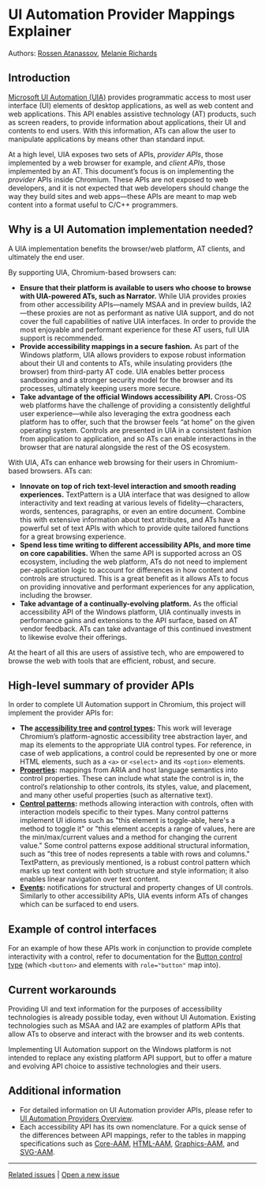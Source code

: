 # UI Automation Provider Mappings Explainer

Authors: [Rossen Atanassov](https://github.com/atanassov), [Melanie Richards](https://github.com/melanierichards)

## Introduction

[Microsoft UI Automation (UIA)](https://learn.microsoft.com/dotnet/framework/ui-automation/ui-automation-overview) provides programmatic access to most user interface (UI) elements of desktop applications, as well as web content and web applications. This API enables assistive technology (AT) products, such as screen readers, to provide information about applications, their UI and contents to end users. With this information, ATs can allow the user to manipulate applications by means other than standard input.

At a high level, UIA exposes two sets of APIs, *provider APIs*, those implemented by a web browser for example, and *client APIs*, those implemented by an AT. This document’s focus is on implementing the *provider* APIs inside Chromium. These APIs are not exposed to web developers, and it is not expected that web developers should change the way they build sites and web apps—these APIs are meant to map web content into a format useful to C/C++ programmers.

## Why is a UI Automation implementation needed?

A UIA implementation benefits the browser/web platform, AT clients, and ultimately the end user.

By supporting UIA, Chromium-based browsers can:

* **Ensure that their platform is available to users who choose to browse with UIA-powered ATs, such as Narrator.** While UIA provides proxies from other accessibility APIs—namely MSAA and in preview builds, IA2—these proxies are not as performant as native UIA support, and do not cover the full capabilities of native UIA interfaces. In order to provide the most enjoyable and performant experience for these AT users, full UIA support is recommended.
* **Provide accessibility mappings in a secure fashion.** As part of the Windows platform, UIA allows providers to expose robust information about their UI and contents to ATs, while insulating providers (the browser) from third-party AT code. UIA enables better process sandboxing and a stronger security model for the browser and its processes, ultimately keeping users more secure.
* **Take advantage of the official Windows accessibility API.** Cross-OS web platforms have the challenge of providing a consistently delightful user experience—while also leveraging the extra goodness each platform has to offer, such that the browser feels “at home” on the given operating system. Controls are presented in UIA in a consistent fashion from application to application, and so ATs can enable interactions in the browser that are natural alongside the rest of the OS ecosystem.

With UIA, ATs can enhance web browsing for their users in Chromium-based browsers. ATs can:

* **Innovate on top of rich text-level interaction and smooth reading experiences.** TextPattern is a UIA interface that was designed to allow interactivity and text reading at various levels of fidelity—characters, words, sentences, paragraphs, or even an entire document. Combine this with extensive information about text attributes, and ATs have a powerful set of text APIs with which to provide quite tailored functions for a great browsing experience.
* **Spend less time writing to different accessibility APIs, and more time on core capabilities.** When the same API is supported across an OS ecosystem, including the web platform, ATs do not need to implement per-application logic to account for differences in how content and controls are structured. This is a great benefit as it allows ATs to focus on providing innovative and performant experiences for any application, including the browser.
* **Take advantage of a continually-evolving platform.** As the official accessibility API of the Windows platform, UIA continually invests in performance gains and extensions to the API surface, based on AT vendor feedback. ATs can take advantage of this continued investment to likewise evolve their offerings.

At the heart of all this are users of assistive tech, who are empowered to browse the web with tools that are efficient, robust, and secure.

## High-level summary of provider APIs

In order to complete UI Automation support in Chromium, this project will implement the provider APIs for:

* **The [accessibility tree](https://learn.microsoft.com/windows/desktop/winauto/uiauto-eventsoverview) and [control types](https://learn.microsoft.com/windows/desktop/winauto/uiauto-controltypesoverview):** This work will leverage Chromium’s platform-agnostic accessibility tree abstraction layer, and map its elements to the appropriate UIA control types. For reference, in case of web applications, a control could be represented by one or more HTML elements, such as a `<a>` or `<select>` and its `<option>` elements.
* **[Properties](https://learn.microsoft.com/windows/desktop/winauto/uiauto-propertiesoverview):** mappings from ARIA and host language semantics into control properties. These can include what state the control is in, the control’s relationship to other controls, its styles, value, and placement, and many other useful properties (such as alternative text).
* **[Control patterns](https://learn.microsoft.com/windows/desktop/winauto/uiauto-controlpatternsoverview):** methods allowing interaction with controls, often with interaction models specific to their types. Many control patterns implement UI idioms such as "this element is toggle-able, here's a method to toggle it" or "this element accepts a range of values, here are the min/max/current values and a method for changing the current value." Some control patterns expose additional structural information, such as "this tree of nodes represents a table with rows and columns." TextPattern, as previously mentioned, is a robust control pattern which marks up text content with both structure and style information; it also enables linear navigation over text content.
* **[Events](https://learn.microsoft.com/windows/desktop/winauto/uiauto-eventsoverview):** notifications for structural and property changes of UI controls. Similarly to other accessibility APIs, UIA events inform ATs of changes which can be surfaced to end users.

## Example of control interfaces

For an example of how these APIs work in conjunction to provide complete interactivity with a control, refer to documentation for the [Button control type](https://learn.microsoft.com/windows/desktop/winauto/uiauto-supportbuttoncontroltype) (which `<button>` and elements with `role="button"` map into).

## Current workarounds

Providing UI and text information for the purposes of accessibility technologies is already possible today, even without UI Automation. Existing technologies such as MSAA and IA2 are examples of platform APIs that allow ATs to observe and interact with the browser and its web contents.

Implementing UI Automation support on the Windows platform is not intended to replace any existing platform API support, but to offer a mature and evolving API choice to assistive technologies and their users.

## Additional information

* For detailed information on UI Automation provider APIs, please refer to [UI Automation Providers Overview](https://learn.microsoft.com/windows/desktop/winauto/uiauto-providersoverview).
* Each accessibility API has its own nomenclature. For a quick sense of the differences between API mappings, refer to the tables in mapping specifications such as [Core-AAM](https://w3c.github.io/core-aam/), [HTML-AAM](https://w3c.github.io/html-aam/), [Graphics-AAM](https://w3c.github.io/graphics-aam/), and [SVG-AAM](https://w3c.github.io/svg-aam/).

---
[Related issues](https://github.com/MicrosoftEdge/MSEdgeExplainers/labels/UI%20Automation) | [Open a new issue](https://github.com/MicrosoftEdge/MSEdgeExplainers/issues/new?title=%5BUI%20Automation%5D)
